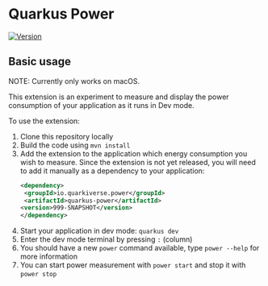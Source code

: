 # Quarkus Power

[![Version](https://img.shields.io/maven-central/v/io.quarkiverse.power/quarkus-power?logo=apache-maven&style=flat-square)](https://search.maven.org/artifact/io.quarkiverse.power/quarkus-power)

## Basic usage

NOTE: Currently only works on macOS. 

This extension is an experiment to measure and display the power consumption of your application as it runs in Dev mode.

To use the extension:
1. Clone this repository locally
2. Build the code using `mvn install`
3. Add the extension to the application which energy consumption you wish to measure. Since the extension is not yet released, you will need to add it manually as a dependency to your application:
    ```xml
   <dependency>
     <groupId>io.quarkiverse.power</groupId>
     <artifactId>quarkus-power</artifactId>
    <version>999-SNAPSHOT</version>
   </dependency>
   ``` 
4. Start your application in dev mode: `quarkus dev`
5. Enter the dev mode terminal by pressing `:` (column)
6. You should have a new `power` command available, type `power --help` for more information
7. You can start power measurement with `power start` and stop it with `power stop`